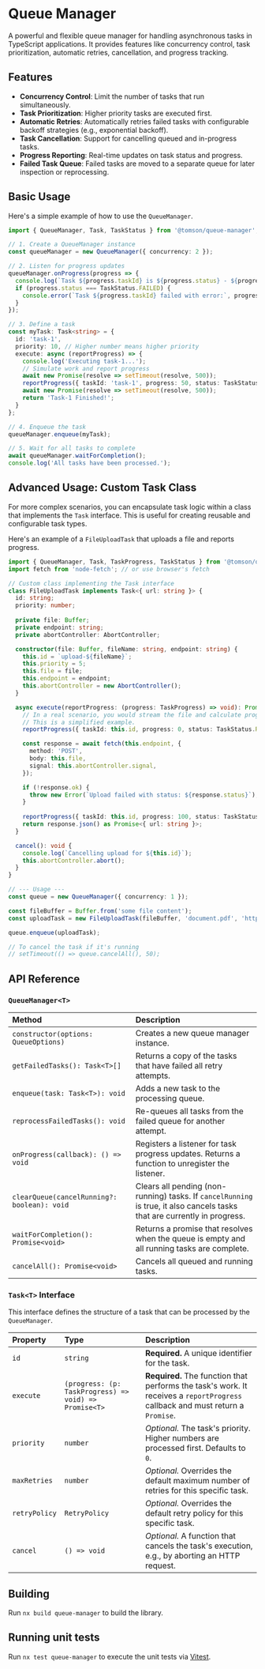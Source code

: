 # Queue Manager

A powerful and flexible queue manager for handling asynchronous tasks in TypeScript applications. It provides features like concurrency control, task prioritization, automatic retries, cancellation, and progress tracking.

## Features

- **Concurrency Control**: Limit the number of tasks that run simultaneously.
- **Task Prioritization**: Higher priority tasks are executed first.
- **Automatic Retries**: Automatically retries failed tasks with configurable backoff strategies (e.g., exponential backoff).
- **Task Cancellation**: Support for cancelling queued and in-progress tasks.
- **Progress Reporting**: Real-time updates on task status and progress.
- **Failed Task Queue**: Failed tasks are moved to a separate queue for later inspection or reprocessing.

## Basic Usage

Here's a simple example of how to use the `QueueManager`.

```typescript
import { QueueManager, Task, TaskStatus } from '@tomson/queue-manager';

// 1. Create a QueueManager instance
const queueManager = new QueueManager({ concurrency: 2 });

// 2. Listen for progress updates
queueManager.onProgress(progress => {
  console.log(`Task ${progress.taskId} is ${progress.status} - ${progress.progress}%`);
  if (progress.status === TaskStatus.FAILED) {
    console.error(`Task ${progress.taskId} failed with error:`, progress.error);
  }
});

// 3. Define a task
const myTask: Task<string> = {
  id: 'task-1',
  priority: 10, // Higher number means higher priority
  execute: async (reportProgress) => {
    console.log('Executing task-1...');
    // Simulate work and report progress
    await new Promise(resolve => setTimeout(resolve, 500));
    reportProgress({ taskId: 'task-1', progress: 50, status: TaskStatus.RUNNING });
    await new Promise(resolve => setTimeout(resolve, 500));
    return 'Task-1 Finished!';
  }
};

// 4. Enqueue the task
queueManager.enqueue(myTask);

// 5. Wait for all tasks to complete
await queueManager.waitForCompletion();
console.log('All tasks have been processed.');
```

## Advanced Usage: Custom Task Class

For more complex scenarios, you can encapsulate task logic within a class that implements the `Task` interface. This is useful for creating reusable and configurable task types.

Here's an example of a `FileUploadTask` that uploads a file and reports progress.

```typescript
import { QueueManager, Task, TaskProgress, TaskStatus } from '@tomson/queue-manager';
import fetch from 'node-fetch'; // or use browser's fetch

// Custom class implementing the Task interface
class FileUploadTask implements Task<{ url: string }> {
  id: string;
  priority: number;
  
  private file: Buffer;
  private endpoint: string;
  private abortController: AbortController;

  constructor(file: Buffer, fileName: string, endpoint: string) {
    this.id = `upload-${fileName}`;
    this.priority = 5;
    this.file = file;
    this.endpoint = endpoint;
    this.abortController = new AbortController();
  }

  async execute(reportProgress: (progress: TaskProgress) => void): Promise<{ url: string }> {
    // In a real scenario, you would stream the file and calculate progress.
    // This is a simplified example.
    reportProgress({ taskId: this.id, progress: 0, status: TaskStatus.RUNNING });

    const response = await fetch(this.endpoint, {
      method: 'POST',
      body: this.file,
      signal: this.abortController.signal,
    });

    if (!response.ok) {
      throw new Error(`Upload failed with status: ${response.status}`);
    }
    
    reportProgress({ taskId: this.id, progress: 100, status: TaskStatus.RUNNING });
    return response.json() as Promise<{ url: string }>;
  }

  cancel(): void {
    console.log(`Cancelling upload for ${this.id}`);
    this.abortController.abort();
  }
}

// --- Usage ---
const queue = new QueueManager({ concurrency: 1 });

const fileBuffer = Buffer.from('some file content');
const uploadTask = new FileUploadTask(fileBuffer, 'document.pdf', 'https://api.example.com/upload');

queue.enqueue(uploadTask);

// To cancel the task if it's running
// setTimeout(() => queue.cancelAll(), 50); 
```

## API Reference

### `QueueManager<T>`

| Method | Description |
| :--- | :--- |
| `constructor(options: QueueOptions)` | Creates a new queue manager instance. |
| `getFailedTasks(): Task<T>[]` | Returns a copy of the tasks that have failed all retry attempts. |
| `enqueue(task: Task<T>): void` | Adds a new task to the processing queue. |
| `reprocessFailedTasks(): void` | Re-queues all tasks from the failed queue for another attempt. |
| `onProgress(callback): () => void` | Registers a listener for task progress updates. Returns a function to unregister the listener. |
| `clearQueue(cancelRunning?: boolean): void` | Clears all pending (non-running) tasks. If `cancelRunning` is true, it also cancels tasks that are currently in progress. |
| `waitForCompletion(): Promise<void>` | Returns a promise that resolves when the queue is empty and all running tasks are complete. |
| `cancelAll(): Promise<void>` | Cancels all queued and running tasks. |

### `Task<T>` Interface

This interface defines the structure of a task that can be processed by the `QueueManager`.

| Property | Type | Description |
| :--- | :--- | :--- |
| `id` | `string` | **Required.** A unique identifier for the task. |
| `execute` | `(progress: (p: TaskProgress) => void) => Promise<T>` | **Required.** The function that performs the task's work. It receives a `reportProgress` callback and must return a `Promise`. |
| `priority` | `number` | *Optional.* The task's priority. Higher numbers are processed first. Defaults to `0`. |
| `maxRetries` | `number` | *Optional.* Overrides the default maximum number of retries for this specific task. |
| `retryPolicy` | `RetryPolicy` | *Optional.* Overrides the default retry policy for this specific task. |
| `cancel` | `() => void` | *Optional.* A function that cancels the task's execution, e.g., by aborting an HTTP request. |

## Building

Run `nx build queue-manager` to build the library.

## Running unit tests

Run `nx test queue-manager` to execute the unit tests via [Vitest](https://vitest.dev/).
